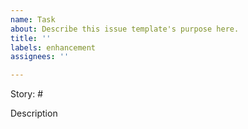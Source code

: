 ```yaml
---
name: Task
about: Describe this issue template's purpose here.
title: ''
labels: enhancement
assignees: ''

---
```


Story: #

Description
